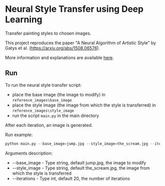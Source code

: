 # Neural Style Transfer using Deep Learning
Transfer painting styles to chosen images.

This project reproduces the paper "A Neural Algorithm of Artistic Style" by Gatys et al. (https://arxiv.org/abs/1508.06576).

More information and explanations are available [here](https://towardsdatascience.com/artificial-intelligence-meets-art-neural-transfer-style-50e1c07aa7f7).

## Run
To run the neural style transfer script:
- place the base image (the image to modify) in `reference_images\base_image`
- place the style image (the image from which the style is transferred) in `reference_images\style_image`
- run the script `main.py` in the main directory

After each iteration, an image is generated.

Run example:
```python
python main.py --base_image=jump.jpg --style_image=the_scream.jpg --iterations=20
```

Arguments description:

- --base_image - Type string, default jump.jpg, the image to modify
- --style_image - Type string, default the_scream.jpg, the image from which the style is transferred
- --iterations - Type int, default 20, the number of iterations
